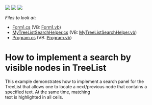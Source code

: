 <!-- default badges list -->
![](https://img.shields.io/endpoint?url=https://codecentral.devexpress.com/api/v1/VersionRange/128637664/13.1.4%2B)
[![](https://img.shields.io/badge/Open_in_DevExpress_Support_Center-FF7200?style=flat-square&logo=DevExpress&logoColor=white)](https://supportcenter.devexpress.com/ticket/details/E2728)
[![](https://img.shields.io/badge/📖_How_to_use_DevExpress_Examples-e9f6fc?style=flat-square)](https://docs.devexpress.com/GeneralInformation/403183)
<!-- default badges end -->
<!-- default file list -->
*Files to look at*:

* [Form1.cs](./CS/WindowsApplication1/Form1.cs) (VB: [Form1.vb](./VB/WindowsApplication1/Form1.vb))
* [MyTreeListSearchHelper.cs](./CS/WindowsApplication1/MyTreeListSearchHelper.cs) (VB: [MyTreeListSearchHelper.vb](./VB/WindowsApplication1/MyTreeListSearchHelper.vb))
* [Program.cs](./CS/WindowsApplication1/Program.cs) (VB: [Program.vb](./VB/WindowsApplication1/Program.vb))
<!-- default file list end -->
# How to implement a search by visible nodes in  TreeList


<p>This example demonstrates how to implement a search panel for the TreeList that allows one to locate a next/previous node that contains a specified text. At the same time, matching<br />
 text is highlighted in all cells.</p>

<br/>


